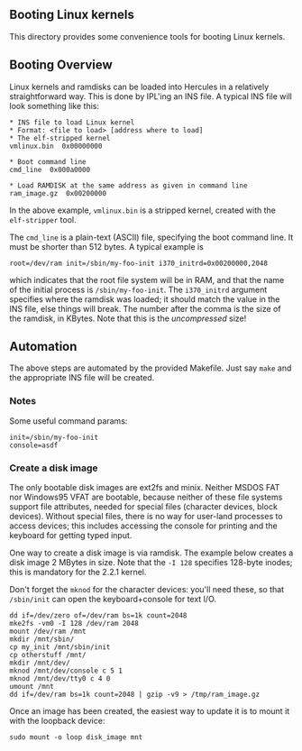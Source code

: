 Booting Linux kernels
---------------------
This directory provides some convenience tools for booting Linux
kernels.

## Booting Overview
Linux kernels and ramdisks can be loaded into Hercules in a relatively
straightforward way. This is done by IPL'ing an INS file. A typical
INS file will look something like this:
```
* INS file to load Linux kernel
* Format: <file to load> [address where to load]
* The elf-stripped kernel
vmlinux.bin  0x00000000

* Boot command line
cmd_line  0x000a0000

* Load RAMDISK at the same address as given in command line
ram_image.gz  0x00200000
```

In the above example, `vmlinux.bin` is a stripped kernel, created with
the `elf-stripper` tool.

The `cmd_line` is a plain-text (ASCII) file, specifying the boot
command line. It must be shorter than 512 bytes. A typical example
is
```
root=/dev/ram init=/sbin/my-foo-init i370_initrd=0x00200000,2048
```
which indicates that the root file system will be in RAM, and that the
name of the initial process is `/sbin/my-foo-init`. The `i370_initrd`
argument specifies where the ramdisk was loaded; it should match the
value in the INS file, else things will break. The number after the
comma is the size of the ramdisk, in KBytes. Note that this is the
*uncompressed* size!

## Automation
The above steps are automated by the provided Makefile. Just say `make`
and the appropriate INS file will be created.


### Notes
Some useful command params:
```
init=/sbin/my-foo-init
console=asdf
```

### Create a disk image
The only bootable disk images are ext2fs and minix. Neither MSDOS FAT
nor Windows95 VFAT are bootable, because neither of these file systems
support file attributes, needed for special files (character devices,
block devices). Without special files, there is no way for user-land
processes to access devices; this includes accessing the console for
printing and the keyboard for getting typed input.

One way to create a disk image is via ramdisk. The example below
creates a disk image 2 MBytes in size. Note that the `-I 128`
specifies 128-byte inodes; this is mandatory for the 2.2.1 kernel.

Don't forget the `mknod` for the character devices: you'll need these,
so that `/sbin/init` can open the keyboard+console for text I/O.
```
dd if=/dev/zero of=/dev/ram bs=1k count=2048
mke2fs -vm0 -I 128 /dev/ram 2048
mount /dev/ram /mnt
mkdir /mnt/sbin/
cp my_init /mnt/sbin/init
cp otherstuff /mnt/
mkdir /mnt/dev/
mknod /mnt/dev/console c 5 1
mknod /mnt/dev/tty0 c 4 0
umount /mnt
dd if=/dev/ram bs=1k count=2048 | gzip -v9 > /tmp/ram_image.gz
```

Once an image has been created, the easiest way to update it is to mount
it with the loopback device:
```
sudo mount -o loop disk_image mnt
```
